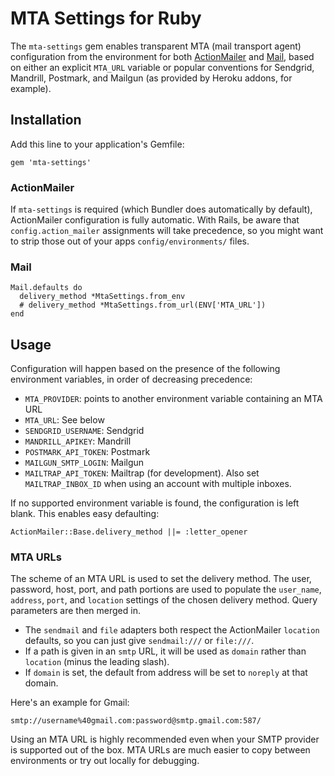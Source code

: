 # MTA Settings for Ruby

The `mta-settings` gem enables transparent MTA (mail transport agent)
configuration from the environment for both [ActionMailer][] and [Mail][],
based on either an explicit `MTA_URL` variable or popular conventions for
Sendgrid, Mandrill, Postmark, and Mailgun (as provided by Heroku addons, for
example).

[ActionMailer]: https://github.com/rails/rails/tree/master/actionmailer
[Mail]: https://github.com/mikel/mail

## Installation

Add this line to your application's Gemfile:

    gem 'mta-settings'

### ActionMailer

If `mta-settings` is required (which Bundler does automatically by default),
ActionMailer configuration is fully automatic.  With Rails, be aware that
`config.action_mailer` assignments will take precedence, so you might want to
strip those out of your apps `config/environments/` files.

### Mail

    Mail.defaults do
      delivery_method *MtaSettings.from_env
      # delivery_method *MtaSettings.from_url(ENV['MTA_URL'])
    end

## Usage

Configuration will happen based on the presence of the following environment
variables, in order of decreasing precedence:

* `MTA_PROVIDER`: points to another environment variable containing an MTA URL
* `MTA_URL`: See below
* `SENDGRID_USERNAME`: Sendgrid
* `MANDRILL_APIKEY`: Mandrill
* `POSTMARK_API_TOKEN`: Postmark
* `MAILGUN_SMTP_LOGIN`: Mailgun
* `MAILTRAP_API_TOKEN`: Mailtrap (for development).
  Also set `MAILTRAP_INBOX_ID` when using an account with multiple inboxes.

If no supported environment variable is found, the configuration is left
blank.  This enables easy defaulting:

    ActionMailer::Base.delivery_method ||= :letter_opener

### MTA URLs

The scheme of an MTA URL is used to set the delivery method.  The user,
password, host, port, and path portions are used to populate the `user_name`,
`address`, `port`, and `location` settings of the chosen delivery method.
Query parameters are then merged in.

* The `sendmail` and `file` adapters both respect the ActionMailer `location`
  defaults, so you can just give `sendmail:///` or `file:///`.
* If a path is given in an `smtp` URL, it will be used as `domain` rather than
  `location` (minus the leading slash).
* If `domain` is set, the default from address will be set to `noreply` at
  that domain.

Here's an example for Gmail:

    smtp://username%40gmail.com:password@smtp.gmail.com:587/

Using an MTA URL is highly recommended even when your SMTP provider is
supported out of the box.  MTA URLs are much easier to copy between
environments or try out locally for debugging.
